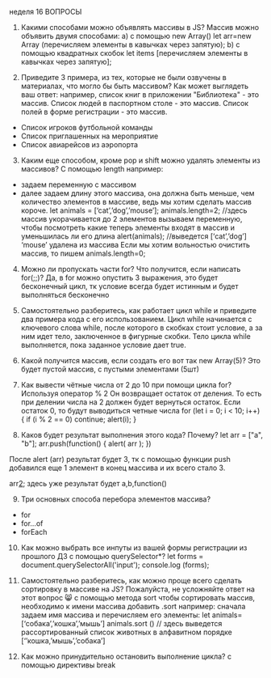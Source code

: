неделя 16 
ВОПРОСЫ

1. Какими способами можно объявлять массивы в JS?
Массив можно объявить двумя способами:
а) с помощью new Array()
let arr=new Array (перечисляем элементы в кавычках через запятую);
b) с помощью квадратных скобок
let items [перечисляем элементы в кавычках через запятую];

2. Приведите 3 примера, из тех, которые не были озвучены в материалах, что могло бы быть массивом? Как может выглядеть ваш ответ: например, список книг в приложении "Библиотека" - это массив. Список людей в паспортном столе - это массив. Список полей в форме регистрации - это массив.
- Список игроков футбольной команды
- Список приглашенных на мероприятие
- Список авиарейсов из аэропорта

3. Каким еще способом, кроме pop и shift можно удалять элементы из массивов? 
С помощью length
например:
- задаем переменную с массивом
- далее задаем длину этого массива, она должна быть меньше, чем количество элементов в массиве, ведь мы хотим сделать массив короче.
let animals = [‘cat’,’dog’,’mouse’];
animals.length=2; //здесь массив укорачивается до 2 элементов
вызываем переменную, чтобы посмотреть какие теперь элементы входят в массив и уменьшилась ли его длина
alert(animals); //выведется [‘cat’,’dog’]
‘mouse’ удалена из массива
Если мы хотим вольностью очистить массив, то пишем
animals.length=0;


4. Можно ли пропускать части for? Что получится, если написать for(;;)?
Да, в for можно опустить 3 выражения, это будет бесконечный цикл, тк условие всегда будет истинным и будет выполняться бесконечно

5. Самостоятельно разберитесь, как работает цикл while и приведите два примера кода с его использованием.
Цикл while начинается с ключевого слова while, после которого в скобках стоит условие, а за ним идет тело, заключенное в фигурные скобки. 
Тело цикла while выполняется, пока заданное условие дает true. 


6. Какой получится массив, если создать его вот так new Array(5)?
Это будет пустой массив, с пустыми элементами (5шт)

7. Как вывести чётные числа от 2 до 10 при помощи цикла for?
Используя оператор % 2
Он возвращает остаток от деления. То есть при делении числа на 2 должен будет вернуться остаток. Если остаток 0, то будут выводиться четные числа
for (let i = 0; i < 10; i++) { 
 if (i % 2 == 0) 
 continue; alert(i); 
 }

8. Каков будет результат выполнения этого кода? Почему? let arr = ["a", "b"];
arr.push(function() {
  alert( arr );
})

После alert (arr) результат будет 3, тк c помощью функции push добавился еще 1 элемент в конец массива и их всего стало 3.

arr[2](); 
здесь уже результат будет
a,b,function()


9. Три основных способа перебора элементов массива?
- for
- for…of
- forEach

10. Как можно выбрать все инпуты из вашей формы регистрации из прошлого ДЗ с помощью querySelector*? 
let forms = document.querySelectorAll('input');
console.log (forms);


11. Самостоятельно разберитесь, как можно проще всего сделать сортировку в массиве на JS? Пожалуйста, не усложняйте ответ на этот вопрос 😸
с помощью метода sort
чтобы сортировать массив, необходимо к имени массива добавить .sort 
например:
сначала задаем имя массива и перечисляем его элементы:
let animals=[‘собака’,’кошка’,’мышь’]
animals.sort () 
// здесь выведется рассортированный список животных в алфавитном порядке [‘’кошка,’мышь’,’собака’]

12. Как можно принудительно остановить выполнение цикла?
c помощью директивы break

